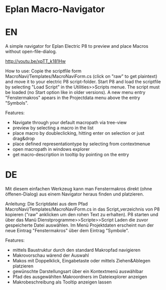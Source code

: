 Eplan Macro-Navigator
=======================

EN
===========================================================================================================================
A simple navigator for Eplan Electric P8 to preview and place Macros without open-file-dialog.

http://youtu.be/xpTT_k181Hw

How to use:
Copie the scriptfile form MacroNavi/Templates/MacroNaviForm.cs (click on "raw" to get plaintext) and move it to your electric P8 script-folder.
Start P8 and load the scriptfile by selecting "Load Script" in the Utilities>>Scripts menue. The script must be loaded (no Start option like in older versions). A new menu entry "Fenstermakros" apears in the Projectdata menu above the entry "Symbols".

Features:
  - Navigate through your default macropath via tree-view
  - preview by selecting a macro in the list
  - place macro by doubleclicking, hitting enter on selection or just drag&drop 
  - place defined representationtype by selecting from contextmenue
  - open macropath in windows explorer
  - get macro-description in tooltip by pointing on the entry
 
DE
===========================================================================================================================
Mit diesem einfachen Werkzeug kann man Fenstermakros direkt (ohne öffenen-Dialog) aus einem Navigator heraus finden und platzieren. 

Anleitung:
Die Scriptdatei aus dem Pfad MacroNavi/Templates/MacroNaviForm.cs in das Script_verzeichnis von P8 kopieren ("raw" anklicken um den rohen Text zu erhalten). P8 starten und über das Manü Dienstprogramme>>Scripte>>Script Laden die zuvor gespeicherte Datei auswählen. Im Menü Projektdaten erscheint nun der neue Eintrag "Fenstermakros" über dem Eintrag "Symbole".

Features:
  - mittels Baustruktur durch den standard Makropfad navigieren
  - Makrovorschau wärend der Auswahl
  - Makos mit Doppelklick, Eingabetaste oder mittels Ziehen&Ablegen platzieren
  - gewünschte Darstellungsart über ein Kontextmenü auswählbar
  - Pfad des ausgewählten Makroordners im Dateiexplorer anzeigen
  - Makrobeschreibung als Tooltip anzeigen lassen
